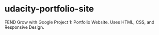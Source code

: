 # udacity-portfolio-site

FEND Grow with Google Project 1: Portfolio Website. Uses HTML, CSS, and Responsive Design.
